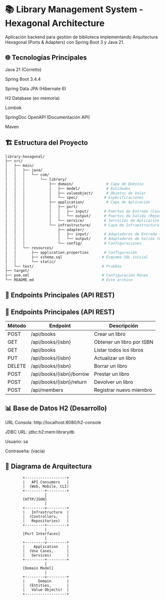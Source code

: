 # 📚 Library Management System - Hexagonal Architecture
 Aplicación backend para gestión de biblioteca implementando Arquitectura Hexagonal (Ports & Adapters) con Spring Boot 3 y Java 21.

## 🌐 Tecnologías Principales
Java 21 (Corretto)

Spring Boot 3.4.4

Spring Data JPA (Hibernate 6)

H2 Database (en memoria)

Lombok

SpringDoc OpenAPI (Documentación API)

Maven

## 🏗️ Estructura del Proyecto
```bash
library-hexagonal/
├── src/
│   ├── main/
│   │   ├── java/
│   │   │   └── com/
│   │   │       └── library/
│   │   │           ├── domain/               # Capa de Dominio
│   │   │           │   ├── model/            # Entidades
│   │   │           │   ├── valueobject/      # Objetos de Valor
│   │   │           │   └── spec/            # Especificaciones
│   │   │           ├── application/          # Capa de Aplicación
│   │   │           │   ├── port/
│   │   │           │   │   ├── input/       # Puertos de Entrada (Casos de Uso)
│   │   │           │   │   └── output/      # Puertos de Salida (Repositorios)
│   │   │           │   └── service/         # Servicios de Aplicación
│   │   │           └── infrastructure/      # Capa de Infraestructura
│   │   │               ├── adapter/
│   │   │               │   ├── input/       # Adaptadores de Entrada (Controllers)
│   │   │               │   └── output/      # Adaptadores de Salida (Repositorios JPA)
│   │   │               └── config/          # Configuraciones
│   │   └── resources/
│   │       ├── application.properties       # Configuración
│   │       ├── schema.sql                  # Esquema SQL inicial
│   │       └── static/
│   └── test/                               # Pruebas
├── target/
├── pom.xml                                 # Configuración Maven
└── README.md                               # Este archivo

```
## 🚀 Endpoints Principales (API REST)

## 🚀 Endpoints Principales (API REST)

| Método | Endpoint                  | Descripción                |
|--------|---------------------------|----------------------------|
| POST   | /api/books                | Crear un libro             |
| GET    | /api/books/{isbn}         | Obtener un libro por ISBN  |
| GET    | /api/books                | Listar todos los libros    |
| PUT    | /api/books/{isbn}         | Actualizar un libro        |
| DELETE | /api/books/{isbn}         | Borrar un libro            |
| POST   | /api/books/{isbn}/borrow  | Prestar un libro           |
| POST   | /api/books/{isbn}/return  | Devolver un libro          |
| POST   | /api/members              | Registrar nuevo miembro    |

## 📊 Base de Datos H2 (Desarrollo)

URL Consola: http://localhost:8080/h2-console

JDBC URL: jdbc:h2:mem:librarydb

Usuario: sa

Contraseña: (vacía)

## 📝 Diagrama de Arquitectura

```
        +-------------------+
        |   API Consumers   |
        |  (Web, Mobile, CLI)
        +---------+---------+
                  |
        [HTTP/JSON]
                  |
        +---------v---------+
        |   Infrastructure  |
        |  (Controllers,    |
        |   Repositories)   |
        +---------+---------+
                  |
        [Port Interfaces]
                  |
        +---------v---------+
        |    Application    |
        |  (Use Cases,      |
        |   Services)       |
        +---------+---------+
                  |
        [Domain Model]
                  |
        +---------v---------+
        |      Domain       |
        |  (Entities,       |
        |   Value Objects)  |
        +-------------------+
```

